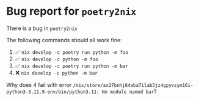 # Bug report for `poetry2nix`

There is a bug in `poetry2nix`

The following commands should all work fine:

1. ✅ `nix develop -c poetry run python -m foo`
2. ✅ `nix develop -c python -m foo`
3. ✅ `nix develop -c poetry run python -m bar`
4. ❌ `nix develop -c python -m bar`

Why does 4 fail with error `/nix/store/ax27bnhj64aba7ilab3jz4gpyvsym16i-python3-3.11.9-env/bin/python3.11: No module named bar`?
